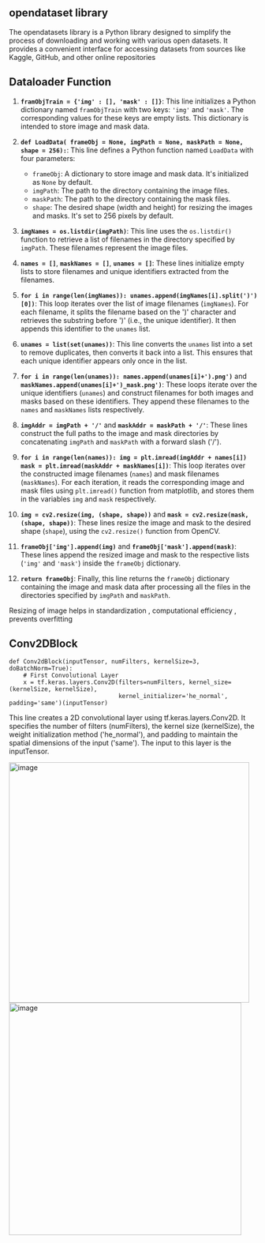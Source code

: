 ## opendataset library 
The opendatasets library is a Python library designed to simplify the process of downloading and working with various open datasets. It provides a convenient interface for accessing datasets from sources like Kaggle, GitHub, and other online repositories

## Dataloader Function 
1. **`framObjTrain = {'img' : [], 'mask' : []}`**: This line initializes a Python dictionary named `framObjTrain` with two keys: `'img'` and `'mask'`. The corresponding values for these keys are empty lists. This dictionary is intended to store image and mask data.

2. **`def LoadData( frameObj = None, imgPath = None, maskPath = None, shape = 256):`**: This line defines a Python function named `LoadData` with four parameters:
   - `frameObj`: A dictionary to store image and mask data. It's initialized as `None` by default.
   - `imgPath`: The path to the directory containing the image files.
   - `maskPath`: The path to the directory containing the mask files.
   - `shape`: The desired shape (width and height) for resizing the images and masks. It's set to 256 pixels by default.

3. **`imgNames = os.listdir(imgPath)`**: This line uses the `os.listdir()` function to retrieve a list of filenames in the directory specified by `imgPath`. These filenames represent the image files.

4. **`names = []`**, **`maskNames = []`**, **`unames = []`**: These lines initialize empty lists to store filenames and unique identifiers extracted from the filenames.

5. **`for i in range(len(imgNames)): unames.append(imgNames[i].split(')')[0])`**: This loop iterates over the list of image filenames (`imgNames`). For each filename, it splits the filename based on the ')' character and retrieves the substring before ')' (i.e., the unique identifier). It then appends this identifier to the `unames` list.

6. **`unames = list(set(unames))`**: This line converts the `unames` list into a set to remove duplicates, then converts it back into a list. This ensures that each unique identifier appears only once in the list.

7. **`for i in range(len(unames)): names.append(unames[i]+').png')`** and **`maskNames.append(unames[i]+')_mask.png')`**: These loops iterate over the unique identifiers (`unames`) and construct filenames for both images and masks based on these identifiers. They append these filenames to the `names` and `maskNames` lists respectively.

8. **`imgAddr = imgPath + '/'`** and **`maskAddr = maskPath + '/'`**: These lines construct the full paths to the image and mask directories by concatenating `imgPath` and `maskPath` with a forward slash ('/').

9. **`for i in range(len(names)): img = plt.imread(imgAddr + names[i]) mask = plt.imread(maskAddr + maskNames[i])`**: This loop iterates over the constructed image filenames (`names`) and mask filenames (`maskNames`). For each iteration, it reads the corresponding image and mask files using `plt.imread()` function from matplotlib, and stores them in the variables `img` and `mask` respectively.

10. **`img = cv2.resize(img, (shape, shape))`** and **`mask = cv2.resize(mask, (shape, shape))`**: These lines resize the image and mask to the desired shape (`shape`), using the `cv2.resize()` function from OpenCV.

11. **`frameObj['img'].append(img)`** and **`frameObj['mask'].append(mask)`**: These lines append the resized image and mask to the respective lists (`'img'` and `'mask'`) inside the `frameObj` dictionary.

12. **`return frameObj`**: Finally, this line returns the `frameObj` dictionary containing the image and mask data after processing all the files in the directories specified by `imgPath` and `maskPath`.

Resizing of image helps in standardization , computational efficiency , prevents overfitting

## Conv2DBlock

```
def Conv2dBlock(inputTensor, numFilters, kernelSize=3, doBatchNorm=True):
    # First Convolutional Layer
    x = tf.keras.layers.Conv2D(filters=numFilters, kernel_size=(kernelSize, kernelSize),
                               kernel_initializer='he_normal', padding='same')(inputTensor)
```

This line creates a 2D convolutional layer using tf.keras.layers.Conv2D. It specifies the number of filters (numFilters), the kernel size (kernelSize), the weight initialization method ('he_normal'), and padding to maintain the spatial dimensions of the input ('same'). The input to this layer is the inputTensor.

<img width="487" alt="image" src="https://github.com/mainak0907/Breast-Tumour-Segementation-UNet_Architecture/assets/88925745/9785e476-de4d-424c-8f04-62c971d20447">

<img width="471" alt="image" src="https://github.com/mainak0907/Breast-Tumour-Segementation-UNet_Architecture/assets/88925745/498a102c-9362-4851-8b0d-12728a3b4bbc">

